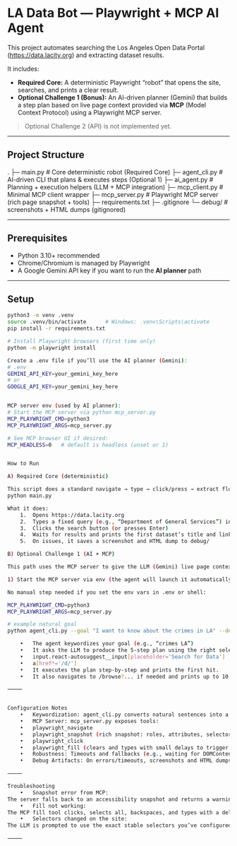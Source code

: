 # LA Data Bot — Playwright + MCP AI Agent

This project automates searching the Los Angeles Open Data Portal (https://data.lacity.org) and extracting dataset results.

It includes:
- **Required Core:** A deterministic Playwright “robot” that opens the site, searches, and prints a clear result.
- **Optional Challenge 1 (Bonus):** An AI-driven planner (Gemini) that builds a step plan based on live page context provided via **MCP** (Model Context Protocol) using a Playwright MCP server.

> Optional Challenge 2 (API) is not implemented yet.

---

## Project Structure
.
├─ main.py                 # Core deterministic robot (Required Core)
├─ agent_cli.py            # AI-driven CLI that plans & executes steps (Optional 1)
├─ ai_agent.py             # Planning + execution helpers (LLM + MCP integration)
├─ mcp_client.py           # Minimal MCP client wrapper
├─ mcp_server.py           # Playwright MCP server (rich page snapshot + tools)
├─ requirements.txt
├─ .gitignore
└─ debug/                  # screenshots + HTML dumps (gitignored)

---

## Prerequisites

- Python 3.10+ recommended  
- Chrome/Chromium is managed by Playwright
- A Google Gemini API key if you want to run the **AI planner** path

---

## Setup

```bash
python3 -m venv .venv
source .venv/bin/activate      # Windows: .venv\Scripts\activate
pip install -r requirements.txt

# Install Playwright browsers (first time only)
python -m playwright install

Create a .env file if you’ll use the AI planner (Gemini):
# .env
GEMINI_API_KEY=your_gemini_key_here
# or
GOOGLE_API_KEY=your_gemini_key_here


MCP server env (used by AI planner):
# Start the MCP server via python mcp_server.py
MCP_PLAYWRIGHT_CMD=python3
MCP_PLAYWRIGHT_ARGS=mcp_server.py

# See MCP browser UI if desired:
MCP_HEADLESS=0   # default is headless (unset or 1)


How to Run

A) Required Core (deterministic)

This script does a standard navigate → type → click/press → extract flow and prints the result.
python main.py

What it does:
	1.	Opens https://data.lacity.org
	2.	Types a fixed query (e.g., “Department of General Services”) into the search box
	3.	Clicks the search button (or presses Enter)
	4.	Waits for results and prints the first dataset’s title and link
	5.	On issues, it saves a screenshot and HTML dump to debug/

B) Optional Challenge 1 (AI + MCP)

This path uses the MCP server to give the LLM (Gemini) live page context so it can plan the steps (wait_for, fill, press, extract), and then executes them.

1) Start the MCP server via env (the agent will launch it automatically):

No manual step needed if you set the env vars in .env or shell:

MCP_PLAYWRIGHT_CMD=python3
MCP_PLAYWRIGHT_ARGS=mcp_server.py

# example natural goal
python agent_cli.py --goal "I want to know about the crimes in LA" --debug

	•	The agent keywordizes your goal (e.g., “crimes LA”)
	•	It asks the LLM to produce the 5-step plan using the right selectors:
	•	input.react-autosuggest__input[placeholder='Search for Data']
	•	a[href*='/d/']
	•	It executes the plan step-by-step and prints the first hit.
	•	It also navigates to /browse?... if needed and prints up to 10 dataset results.

⸻


Configuration Notes
	•	Keywordization: agent_cli.py converts natural sentences into a compact query (e.g., “crimes LA”), and uses that both for the LLM plan and for the /browse fallback.
	•	MCP Server: mcp_server.py exposes tools:
	•	playwright_navigate
	•	playwright_snapshot (rich snapshot: roles, attributes, selector candidates)
	•	playwright_click
	•	playwright_fill (clears and types with small delays to trigger SPA listeners)
	•	Robustness: Timeouts and fallbacks (e.g., waiting for DOMContentLoaded; browsing directly to /browse?q=... if search results aren’t visible; debug dumps on failure).
	•	Debug Artifacts: On errors/timeouts, screenshots and HTML dumps are saved in debug/.

⸻

Troubleshooting
	•	Snapshot error from MCP:
The server falls back to an accessibility snapshot and returns a warning payload—your agent still runs. Make sure the MCP_PLAYWRIGHT_CMD/ARGS are set, and try MCP_HEADLESS=0 locally to see the MCP browser.
	•	Fill not working:
The MCP fill tool clicks, selects all, backspaces, and types with a delay to trigger SPA listeners.
	•	Selectors changed on the site:
The LLM is prompted to use the exact stable selectors you’ve configured. If the site changes drastically, adjust those in ai_agent.py prompt text.

⸻

